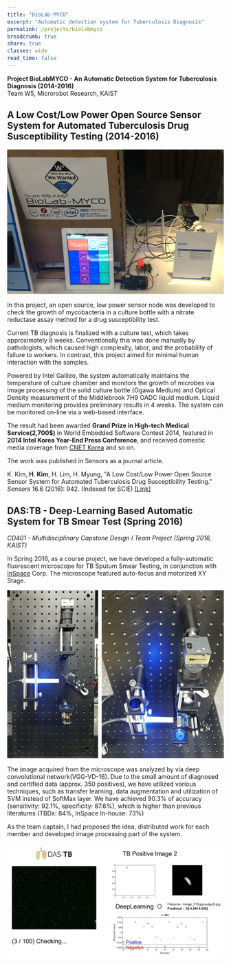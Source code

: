 ```yaml
---
title: "BioLab-MYCO"
excerpt: "Automatic detection system for Tuberculosis Diagnosis"
permalink: /projects/biolabmyco
breadcrumb: true
share: true
classes: wide
read_time: false
---
```


**Project BioLabMYCO - An Automatic Detection System for Tuberculosis Diagnosis (2014-2016)**  
Team W5, Microrobot Research, KAIST

## A Low Cost/Low Power Open Source Sensor System for Automated Tuberculosis Drug Susceptibility Testing (2014-2016) ##

![BioLab-MYCO presented in Intel Korea Year-End Press Conference 2014](/assets/images/20141212_biolabmyco.jpg)

In this project, an open source, low power sensor node was developed to check the growth of mycobacteria in a culture bottle with a nitrate reductase assay method for a drug susceptibility test. 

Current TB diagnosis is finalized with a culture test, which takes approximately 8 weeks. Conventionally this was done manually by pathologists, which caused high complexity, labor, and the probability of failure to workers. In contrast, this project aimed for minimal human interaction with the samples. 

Powered by Intel Galileo, the system automatically maintains the temperature of culture chamber and monitors the growth of microbes via image processing of the solid culture bottle (Ogawa Medium) and Optical Density measurement of the Middlebrook 7H9 OADC liquid medium. Liquid medium monitoring provides preliminary results in 4 weeks. The system can be monitored on-line via a web-based interface. 

The result had been awarded **Grand Prize in High-tech Medical Service(2,700$)** in World Embedded Software Contest 2014, featured in **2014 Intel Korea Year-End Press Conference**, and received domestic media coverage from [CNET Korea](https://www.cnet.co.kr/view/123762) and so on.

The work was published in Sensors as a journal article. 

K. Kim, **H. Kim**, H. Lim, H. Myung, "A Low Cost/Low Power Open Source Sensor System for Automated Tuberculosis Drug Susceptibility Testing." *Sensors* 16.6 (2016): 942. (Indexed for SCIE) [[Link]](http://www.mdpi.com/1424-8220/16/6/942)

## DAS:TB - Deep-Learning Based Automatic System for TB Smear Test (Spring 2016) ##
*CD401 - Multidisciplinary Capstone Design I Team Project (Spring 2016, KAIST)*

In Spring 2016, as a course project, we have developed a fully-automatic fluorescent microscope for TB Sputum Smear Testing, in conjunction with [InSpace](http://www.inspace.re.kr/) Corp. The microscope featured auto-focus and motorized XY Stage.  

![Prototype Microscope ](/assets/images/20160721_CD401_microscope.jpg)

The image acquired from the microscope was analyzed by via deep convolutional network(VGG-VD-16). Due to the small amount of diagnosed and certified data (approx. 350 positives), we have utilized various techniques, such as transfer learning, data augmentation and utilization of SVM instead of SoftMax layer. We have achieved 90.3% of accuracy (sensitivity: 92.1%, specificity: 87.6%), which is higher than previous literatures (TBDx: 84%, InSpace In-house: 73%)

As the team captain, I had proposed the idea, distributed work for each member and developed image processing part of the system. 

![Result shown by DAS:TB](/assets/images/20160721_CD401_MATLAB.jpg)